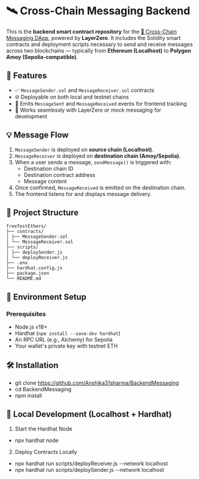 # 🛰️ Cross-Chain Messaging Backend

This is the **backend smart contract repository** for the [🌉 Cross-Chain Messaging DApp](https://github.com/Anshika31sharma/crosschain-messenger), powered by **LayerZero**. It includes the Solidity smart contracts and deployment scripts necessary to send and receive messages across two blockchains — typically from **Ethereum (Localhost)** to **Polygon Amoy (Sepolia-compatible)**.

## 🚀 Features

- ✅ `MessageSender.sol` and `MessageReceiver.sol` contracts
- 🌐 Deployable on both local and testnet chains
- 🧾 Emits `MessageSent` and `MessageReceived` events for frontend tracking
- 📡 Works seamlessly with LayerZero or mock messaging for development

## 💡 Message Flow

1. `MessageSender` is deployed on **source chain (Localhost)**.
2. `MessageReceiver` is deployed on **destination chain (Amoy/Sepolia)**.
3. When a user sends a message, `sendMessage()` is triggered with:
   - Destination chain ID
   - Destination contract address
   - Message content
4. Once confirmed, `MessageReceived` is emitted on the destination chain.
5. The frontend listens for and displays message delivery.

## 📁 Project Structure

```
freeTestEthers/
├── contracts/
│ ├── MessageSender.sol
│ └── MessageReceiver.sol
├── scripts/
│ ├── deploySender.js
│ └── deployReceiver.js
├── .env
├── hardhat.config.js
├── package.json
└── README.md

```

## 🔧 Environment Setup

### Prerequisites

- Node.js v18+
- Hardhat (`npm install --save-dev hardhat`)
- An RPC URL (e.g., Alchemy) for Sepolia
- Your wallet's private key with testnet ETH

## 🛠️ Installation

- git clone https://github.com/Anshika31sharma/BackendMessaging
- cd BackendMessaging
- npm install

## 🧪 Local Development (Localhost + Hardhat)

1. Start the Hardhat Node

- npx hardhat node

2. Deploy Contracts Locally

- npx hardhat run scripts/deployReceiver.js --network localhost
- npx hardhat run scripts/deploySender.js --network localhost
